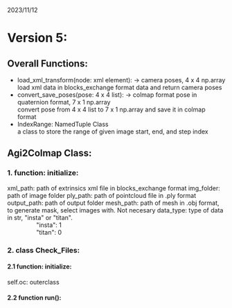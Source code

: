 2023/11/12

# Version 5: 
## Overall Functions:
* load_xml_transform(node: xml element): -> camera poses, 4 x 4 np.array \
   load xml data in blocks_exchange format data and return camera poses
* convert_save_poses(pose: 4 x 4 list): -> colmap format pose in quaternion format, 7 x 1 np.array \
   convert pose from 4 x 4 list to 7 x 1 np.array and save it in colmap format
* IndexRange: NamedTuple Class \
   a class to store the range of given image start, end, and step index

##  Agi2Colmap Class: 
### 1. function: initialize:
xml_path: path of extrinsics xml file in blocks_exchange format
img_folder: path of image folder
ply_path: path of pointcloud file in .ply format
output_path: path of output folder
mesh_path: path of mesh in .obj format, to generate mask, select images with. Not necesary
data_type: type of data in str, "insta" or "titan". \
&emsp;&emsp;&emsp;&emsp;&ensp; "insta": 1 \
&emsp;&emsp;&emsp;&emsp;&ensp; "titan": 0
### 2. class Check_Files:
#### 2.1 function: initialize:
self.oc: outerclass
#### 2.2 function run():



  